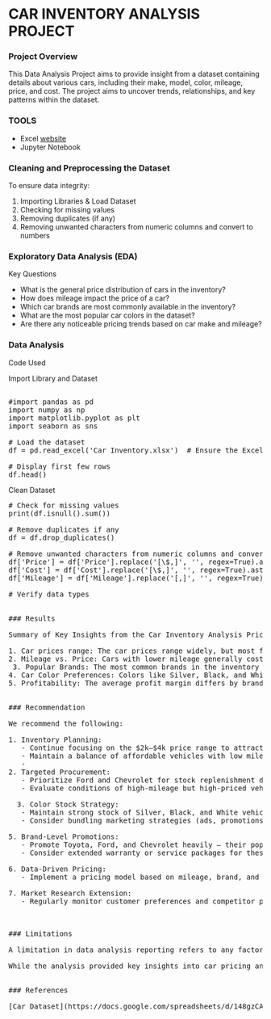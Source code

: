 # CAR INVENTORY ANALYSIS PROJECT


### Project Overview 

This Data Analysis Project aims to provide insight from a dataset containing details about various cars, including their make, model, color, mileage, price, and cost. The project aims to uncover trends, relationships, and key patterns within the dataset.


### TOOLS

- Excel [website](https://office.com)
- Jupyter Notebook


### Cleaning and Preprocessing the Dataset
  To ensure data integrity:
  1. Importing Libraries & Load Dataset
  2. Checking for missing values
  3. Removing duplicates (if any)
  4. Removing unwanted characters from numeric columns and convert to numbers


### Exploratory Data Analysis (EDA)

  Key Questions
  
- What is the general price distribution of cars in the inventory?
- How does mileage impact the price of a car? 
- Which car brands are most commonly available in the inventory? 
- What are the most popular car colors in the dataset? 
- Are there any noticeable pricing trends based on car make and mileage?


### Data Analysis
Code Used

Import Library and Dataset

<pre> 
#import pandas as pd
import numpy as np
import matplotlib.pyplot as plt
import seaborn as sns

# Load the dataset
df = pd.read_excel('Car Inventory.xlsx')  # Ensure the Excel file is in the same folder or provide full path

# Display first few rows
df.head()  </pre>

Clean Dataset

<pre>
# Check for missing values
print(df.isnull().sum())

# Remove duplicates if any
df = df.drop_duplicates()

# Remove unwanted characters from numeric columns and convert to numbers
df['Price'] = df['Price'].replace('[\$,]', '', regex=True).astype(float)
df['Cost'] = df['Cost'].replace('[\$,]', '', regex=True).astype(float)
df['Mileage'] = df['Mileage'].replace('[,]', '', regex=True).astype(int)

# Verify data types


### Results

Summary of Key Insights from the Car Inventory Analysis Price Trends:

1. Car prices range: The car prices range widely, but most fall between $2,000 – $4,000. The average car price is around $3,000, indicating a focus on affordable used cars.
2. Mileage vs. Price: Cars with lower mileage generally cost more, which is expected, there are a few high-mileage vehicles priced higher—possibly due to brand value or condition.
 3. Popular Brands: The most common brands in the inventory are Toyota, Ford, and Chevrolet. This may suggest either high customer demand or dealer preference for these brands.
4. Car Color Preferences: Colors like Silver, Black, and White dominate the inventory. This can be useful in restocking and marketing based on color popularity.
5. Profitability: The average profit margin differs by brand. Brands like Ford and Chevrolet seem to have higher average profits compared to others.


### Recommendation

We recommend the following: 

1. Inventory Planning:
   - Continue focusing on the $2k–$4k price range to attract cost-conscious buyers.
   - Maintain a balance of affordable vehicles with low mileage to appeal to both price and quality seekers.
   - 
2. Targeted Procurement:
   - Prioritize Ford and Chevrolet for stock replenishment due to higher profitability.
   - Evaluate conditions of high-mileage but high-priced vehicles for brand-based premium pricing strategy.

  3. Color Stock Strategy:
   - Maintain strong stock of Silver, Black, and White vehicles — they sell well and appeal to a broad customer base.
   - Consider bundling marketing strategies (ads, promotions) around these colors.

5. Brand-Level Promotions:
   - Promote Toyota, Ford, and Chevrolet heavily — their popularity means faster sales turnover.
   - Consider extended warranty or service packages for these brands to boost sales volume.

6. Data-Driven Pricing:
   - Implement a pricing model based on mileage, brand, and color popularity to optimize profit while staying competitive.

7. Market Research Extension:
   - Regularly monitor customer preferences and competitor pricing to keep the inventory aligned with market demand.



### Limitations

A limitation in data analysis reporting refers to any factor that restricts, weakens, or challenges the accuracy, scope, or generalizability of the analysis results.

While the analysis provided key insights into car pricing and brand performance, limitations such as missing mileage data and lack of customer purchase history may have affected the completeness of the conclusions. Future analysis should aim to include these data points for a more comprehensive overview.”


### References

[Car Dataset](https://docs.google.com/spreadsheets/d/148gzCAxQno4wlIj_tzgUIyDTG8y4ifRr/edit?usp=sharing&ouid=107969485968939728677&rtpof=true&sd=true)








